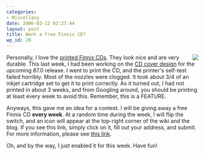 ```yaml
---
categories:
- Miscellany
date: 2006-03-12 02:27:44
layout: post
title: Want a free Finnix CD?
wp_id: 20
---
```

<img src="/blog-media/2008/06/free-cd-screenshot.png" align="right" />Personally, I love the [printed Finnix CDs](http://www.finnix.org/Merchandise). They look nice and are very durable. This last week, I had been working on the [CD cover design](http://www.finnix.org/Image:Finnix-87.0-cd-label.png) for the upcoming 87.0 release. I went to print the CD, and the printer's self-test failed horribly. Most of the nozzles were clogged. It took about 3/4 of an inkjet cartridge set to get it to print correctly. As it turned out, I had not printed in about 3 weeks, and from Googling around, you should be printing at least every week to avoid this. Remember, this is a FEATURE.

Anyways, this gave me an idea for a contest. I will be giving away a free Finnix CD **every week**. At a random time during the week, I will flip the switch, and an icon will appear at the top-right corner of the wiki and the blog. If you see this link, simply click on it, fill out your address, and submit. For more information, please see [this link](http://www.finnix.org/Special:FreeCD).

Oh, and by the way, I just enabled it for this week. Have fun!

